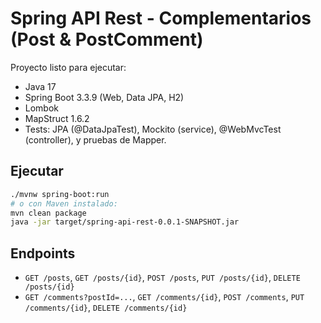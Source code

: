 # Spring API Rest - Complementarios (Post & PostComment)

Proyecto listo para ejecutar:
- Java 17
- Spring Boot 3.3.9 (Web, Data JPA, H2)
- Lombok
- MapStruct 1.6.2
- Tests: JPA (@DataJpaTest), Mockito (service), @WebMvcTest (controller), y pruebas de Mapper.

## Ejecutar
```bash
./mvnw spring-boot:run
# o con Maven instalado:
mvn clean package
java -jar target/spring-api-rest-0.0.1-SNAPSHOT.jar
```
## Endpoints
- `GET /posts`, `GET /posts/{id}`, `POST /posts`, `PUT /posts/{id}`, `DELETE /posts/{id}`
- `GET /comments?postId=...`, `GET /comments/{id}`, `POST /comments`, `PUT /comments/{id}`, `DELETE /comments/{id}`
